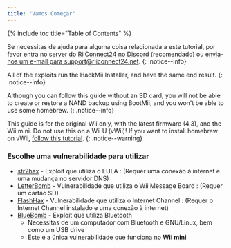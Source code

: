 ```yaml
---
title: "Vamos Começar"
---
```


{% include toc title="Table of Contents" %}

Se necessitas de ajuda para alguma coisa relacionada a este tutorial, por favor entra no [server do RiiConnect24 no Discord](https://discord.gg/b4Y7jfD) (recomendado) ou [envia-nos um e-mail para support@riiconnect24.net](mailto:support@riiconnect24.net).
{: .notice--info}

All of the exploits run the HackMii Installer, and have the same end result.
{: .notice--info}

Although you can follow this guide without an SD card, you will not be able to create or restore a NAND backup using BootMii, and you won't be able to use some homebrew.
{: .notice--info}

This guide is for the original Wii only, with the latest firmware (4.3), and the Wii mini. Do not use this on a Wii U (vWii)! If you want to install homebrew on vWii, [follow this tutorial](https://wiiuguide.xyz/#/vwii-modding).
{: .notice--warning}

### Escolhe uma vulnerabilidade para utilizar

- [str2hax](str2hax) - Exploit que utiliza o EULA
  :   (Requer uma conexão à internet e uma mudança no servidor DNS)
- [LetterBomb](letterbomb) - Vulnerabilidade que utiliza o Wii Message Board
  :   (Requer um cartão SD)
- [FlashHax](flashhax) - Vulnerabilidade que utiliza o Internet Channel
  :   (Requer o Internet Channel instalado e uma conexão à internet)
- [BlueBomb](bluebomb) - Exploit que utiliza Bluetooth
    * Necessitas de um computador com Bluetooth e GNU/Linux, bem como um USB drive
    * Este é a única vulnerabilidade que funciona no **Wii mini**

